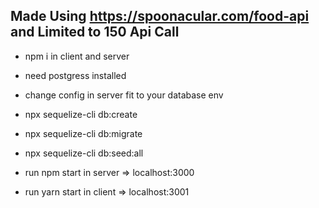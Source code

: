 ## Made Using https://spoonacular.com/food-api and Limited to 150 Api Call

- npm i in client and server
- need postgress installed

- change config in server fit to your database env
- npx sequelize-cli db:create
- npx sequelize-cli db:migrate
- npx sequelize-cli db:seed:all

- run npm start in server => localhost:3000
- run yarn start in client => localhost:3001
